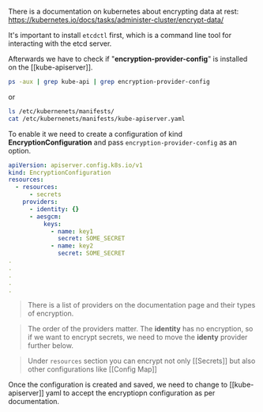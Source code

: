 There is a documentation on kubernetes about encrypting data at rest: https://kubernetes.io/docs/tasks/administer-cluster/encrypt-data/

It's important to install `etcdctl` first, which is a command line tool for interacting with the etcd server. 

Afterwards we have to check if "**encryption-provider-config**" is installed on the [[kube-apiserver]].

```bash
ps -aux | grep kube-api | grep encryption-provider-config
```

or

```bash
ls /etc/kubernenets/manifests/
cat /etc/kubernenets/manifests/kube-apiserver.yaml
```

To enable it we need to create a configuration of kind **EncryptionConfiguration** and pass `encryption-provider-config` as an option.

```yaml
apiVersion: apiserver.config.k8s.io/v1
kind: EncryptionConfiguration
resources:
  - resources:
      - secrets
    providers:
      - identity: {}
      - aesgcm:
	      keys:
		    - name: key1
		      secret: SOME_SECRET
		    - name: key2
		      secret: SOME_SECRET
.
.
.
.
.
```

> There is a list of providers on the documentation page and their types of encryption.

> The order of the providers matter. The **identity** has no encryption, so if we want to encrypt secrets, we need to move the **identy** provider further below.

> Under `resources` section you can encrypt not only [[Secrets]] but also other configurations like [[Config Map]]

Once the configuration is created and saved, we need to change to [[kube-apiserver]] yaml to accept the encryptiopn configuration as per documentation.